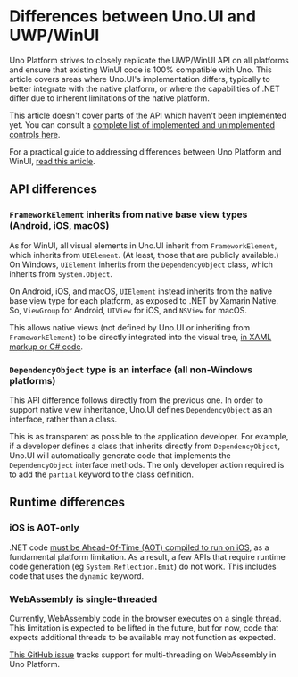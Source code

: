 # Differences between Uno.UI and UWP/WinUI

Uno Platform strives to closely replicate the UWP/WinUI API on all platforms and ensure that existing WinUI code is 100% compatible with Uno. This article covers areas where Uno.UI's implementation differs, typically to better integrate with the native platform, or where the capabilities of .NET differ due to inherent limitations of the native platform.

This article doesn't cover parts of the API which haven't been implemented yet. You can consult a [complete list of implemented and unimplemented controls here](implemented-views.md).

For a practical guide to addressing differences between Uno Platform and WinUI, [read this article](migrating-guidance.md).

## API differences

### `FrameworkElement` inherits from native base view types (Android, iOS, macOS)

As for WinUI, all visual elements in Uno.UI inherit from `FrameworkElement`, which inherits from `UIElement`. (At least, those that are publicly available.) On Windows, `UIElement` inherits from the `DependencyObject` class, which inherits from `System.Object`.

On Android, iOS, and macOS, `UIElement` instead inherits from the native base view type for each platform, as exposed to .NET by Xamarin Native. So, `ViewGroup` for Android, `UIView` for iOS, and `NSView` for macOS.

This allows native views (not defined by Uno.UI or inheriting from `FrameworkElement`) to be directly integrated into the visual tree, [in XAML markup or C# code](native-views.md). 

### `DependencyObject` type is an interface (all non-Windows platforms)

This API difference follows directly from the previous one. In order to support native view inheritance, Uno.UI defines `DependencyObject` as an interface, rather than a class.

This is as transparent as possible to the application developer. For example, if a developer defines a class that inherits directly from `DependencyObject`, Uno.UI will automatically generate code that implements the `DependencyObject` interface methods. The only developer action required is to add the `partial` keyword to the class definition.

## Runtime differences

### iOS is AOT-only

.NET code [must be Ahead-Of-Time (AOT) compiled to run on iOS](https://docs.microsoft.com/en-us/xamarin/ios/internals/limitations), as a fundamental platform limitation. As a result, a few APIs that require runtime code generation (eg `System.Reflection.Emit`) do not work. This includes code that uses the `dynamic` keyword.

### WebAssembly is single-threaded

Currently, WebAssembly code in the browser executes on a single thread. This limitation is expected to be lifted in the future, but for now, code that expects additional threads to be available may not function as expected.

[This GitHub issue](https://github.com/unoplatform/uno/issues/2302) tracks support for multi-threading on WebAssembly in Uno Platform.